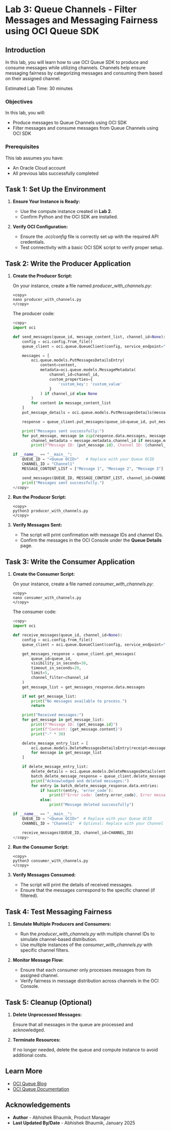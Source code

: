 # Lab 3: Queue Channels - Filter Messages and Messaging Fairness using OCI Queue SDK

## Introduction

In this lab, you will learn how to use OCI Queue SDK to produce and consume messages while utilizing channels. Channels help ensure messaging fairness by categorizing messages and consuming them based on their assigned channel.

Estimated Lab Time: 30 minutes



### Objectives

In this lab, you will:

* Produce messages to Queue Channels using OCI SDK
* Filter messages and consume messages from Queue Channels using OCI SDK

### Prerequisites

This lab assumes you have:

* An Oracle Cloud account
* All previous labs successfully completed


## Task 1:  Set Up the Environment

1. **Ensure Your Instance is Ready:**

	* Use the compute instance created in **Lab 2**.
	* Confirm Python and the OCI SDK are installed.

2. **Verify OCI Configuration:**

	* Ensure the *.oci/config* file is correctly set up with the required API credentials.
	* Test connectivity with a basic OCI SDK script to verify proper setup.

## Task 2: Write the Producer Application

1. **Create the Producer Script:**

	On your instance, create a file named *producer\_with\_channels.py*:

	```
	<copy>
	nano producer_with_channels.py
	</copy>
	```

	The producer code:

	```python
	<copy>
	import oci

	def send_messages(queue_id, message_content_list, channel_id=None):
		config = oci.config.from_file()
		queue_client = oci.queue.QueueClient(config, service_endpoint="https://cell-1.queue.messaging.<region>.oci.oraclecloud.com")   # Replace with your messaging endpoint

		messages = [
			oci.queue.models.PutMessagesDetailsEntry(
				content=content,
				metadata=oci.queue.models.MessageMetadata(
					channel_id=channel_id,
					custom_properties={
						'custom_key': 'custom_value'
					}
				) if channel_id else None
			)
			for content in message_content_list
		]
		put_message_details = oci.queue.models.PutMessagesDetails(messages=messages)

		response = queue_client.put_messages(queue_id=queue_id, put_messages_details=put_message_details)

		print("Messages sent successfully:")
		for put_message, message in zip(response.data.messages, messages):
			channel_metadata = message.metadata.channel_id if message.metadata else "None"
			print(f"Message ID: {put_message.id}, Channel ID: {channel_metadata}")

	if __name__ == "__main__":
		QUEUE_ID = "<Queue OCID>"   # Replace with your Queue OCID
		CHANNEL_ID = "Channel1"
		MESSAGE_CONTENT_LIST = ["Message 1", "Message 2", "Message 3"]

		send_messages(QUEUE_ID, MESSAGE_CONTENT_LIST, channel_id=CHANNEL_ID)
		print("Messages sent successfully.")
	</copy>
	```

2. **Run the Producer Script:**

	```
	<copy>
	python3 producer_with_channels.py
	</copy>
	```

3. **Verify Messages Sent:**

	* The script will print confirmation with message IDs and channel IDs.
	* Confirm the messages in the OCI Console under the **Queue Details** page.


## Task 3: Write the Consumer Application

1. **Create the Consumer Script:**

	On your instance, create a file named *consumer\_with\_channels.py*:

	```
	<copy>
	nano consumer_with_channels.py
	</copy>
	```

	The consumer code:

	```python
	<copy>
	import oci

	def receive_messages(queue_id, channel_id=None):
		config = oci.config.from_file()
		queue_client = oci.queue.QueueClient(config, service_endpoint="https://cell-1.queue.messaging.<region>.oci.oraclecloud.com") # Replace with your messaging endpoint

		get_messages_response = queue_client.get_messages(
			queue_id=queue_id,
			visibility_in_seconds=30,
			timeout_in_seconds=20,
			limit=5,
			channel_filter=channel_id
		)
		get_message_list = get_messages_response.data.messages

		if not get_message_list:
			print("No messages available to process.")
			return

		print("Received messages:")
		for get_message in get_message_list:
			print(f"Message ID: {get_message.id}")
			print(f"Content: {get_message.content}")
			print("-" * 30)

		delete_message_entry_list = [
			oci.queue.models.DeleteMessagesDetailsEntry(receipt=message.receipt)
			for message in get_message_list
		]

		if delete_message_entry_list:
			delete_details = oci.queue.models.DeleteMessagesDetails(entries=delete_message_entry_list)
			batch_delete_message_response = queue_client.delete_messages(queue_id=queue_id, delete_messages_details=delete_details)
			print("Acknowledged and deleted messages:")
			for entry in batch_delete_message_response.data.entries:
				if hasattr(entry, 'error_code'):
					print(f"Error code: {entry.error_code}, Error message: {entry.error_message}")
				else:
					print("Message deleted successfully")

	if __name__ == "__main__":
		QUEUE_ID = "<Queue OCID>"  # Replace with your Queue OCID 
		CHANNEL_ID = "Channel1"  # Optional: Replace with your Channel OCID

		receive_messages(QUEUE_ID, channel_id=CHANNEL_ID)
	</copy>
	```

2. **Run the Consumer Script:**

	```
	<copy>
	python3 consumer_with_channels.py
	</copy>
  	```

3. **Verify Messages Consumed:**

	* The script will print the details of received messages.
	* Ensure that the messages correspond to the specific channel (if filtered).

## Task 4: Test Messaging Fairness

1. **Simulate Multiple Producers and Consumers:**

	* Run the *producer\_with\_channels.py* with multiple channel IDs to simulate channel-based distribution.
	* Use multiple instances of the *consumer\_with\_channels.py* with specific channel filters.

2. **Monitor Message Flow:**

	* Ensure that each consumer only processes messages from its assigned channel.
	* Verify fairness in message distribution across channels in the OCI Console.

## Task 5: Cleanup (Optional)

1. **Delete Unprocessed Messages:**

	Ensure that all messages in the queue are processed and acknowledged.

2. **Terminate Resources:**

	If no longer needed, delete the queue and compute instance to avoid additional costs.

## Learn More

* [OCI Queue Blog](https://blogs.oracle.com/cloud-infrastructure/post/announcing-oci-queue)
* [OCI Queue Documentation](https://docs.oracle.com/en-us/iaas/Content/queue/home.htm)

## Acknowledgements

* **Author** - Abhishek Bhaumik, Product Manager
* **Last Updated By/Date** - Abhishek Bhaumik, January 2025
